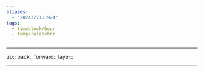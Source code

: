 ```yaml
---
aliases:
  - "2024327101924"
tags:
  - timeblock/hour
  - temporalanchor
---
```




***

up:: 
back:: 
forward:: 
layer:: 

***
